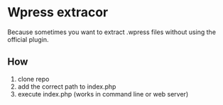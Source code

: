 # Wpress extracor

Because sometimes you want to extract .wpress files without using the official plugin.

## How

1. clone repo
2. add the correct path to index.php
3. execute index.php (works in command line or web server)
